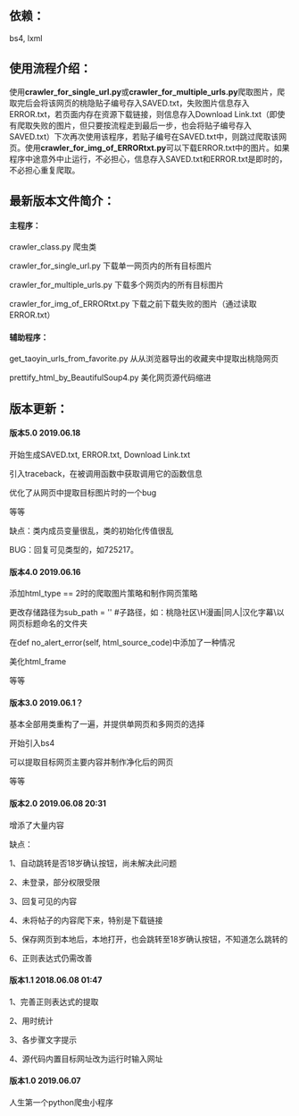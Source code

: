 ## 依赖：

bs4, lxml

## 使用流程介绍：

使用**crawler_for_single_url.py**或**crawler_for_multiple_urls.py**爬取图片，爬取完后会将该网页的桃隐贴子编号存入SAVED.txt，失败图片信息存入ERROR.txt，若页面内存在资源下载链接，则信息存入Download Link.txt（即使有爬取失败的图片，但只要按流程走到最后一步，也会将贴子编号存入SAVED.txt）下次再次使用该程序，若贴子编号在SAVED.txt中，则跳过爬取该网页。使用**crawler_for_img_of_ERRORtxt.py**可以下载ERROR.txt中的图片。如果程序中途意外中止运行，不必担心，信息存入SAVED.txt和ERROR.txt是即时的，不必担心重复爬取。

## 最新版本文件简介：

#### 主程序：

crawler_class.py                                   爬虫类

crawler_for_single_url.py                   下载单一网页内的所有目标图片

crawler_for_multiple_urls.py             下载多个网页内的所有目标图片

crawler_for_img_of_ERRORtxt.py      下载之前下载失败的图片（通过读取ERROR.txt）

#### 辅助程序：

get_taoyin_urls_from_favorite.py       从从浏览器导出的收藏夹中提取出桃隐网页

prettify_html_by_BeautifulSoup4.py  美化网页源代码缩进

## 版本更新：

#### 版本5.0    2019.06.18

开始生成SAVED.txt, ERROR.txt, Download Link.txt

引入traceback，在被调用函数中获取调用它的函数信息

优化了从网页中提取目标图片时的一个bug

等等

缺点：类内成员变量很乱，类的初始化传值很乱

BUG：回复可见类型的，如725217。

#### 版本4.0    2019.06.16

添加html_type == 2时的爬取图片策略和制作网页策略

更改存储路径为sub_path = ''    #子路径，如：桃隐社区\H漫画|同人|汉化字幕\以网页标题命名的文件夹

在def no_alert_error(self, html_source_code)中添加了一种情况

美化html_frame

等等

#### 版本3.0    2019.06.1？

基本全部用类重构了一遍，并提供单网页和多网页的选择

开始引入bs4

可以提取目标网页主要内容并制作净化后的网页

等等

#### 版本2.0    2019.06.08 20:31

增添了大量内容

缺点：

1、自动跳转是否18岁确认按钮，尚未解决此问题

2、未登录，部分权限受限

3、回复可见的内容

4、未将帖子的内容爬下来，特别是下载链接

5、保存网页到本地后，本地打开，也会跳转至18岁确认按钮，不知道怎么跳转的

6、正则表达式仍需改善

#### 版本1.1    2018.06.08 01:47

1、完善正则表达式的提取

2、用时统计

3、各步骤文字提示

4、源代码内置目标网址改为运行时输入网址

#### 版本1.0    2019.06.07

人生第一个python爬虫小程序
